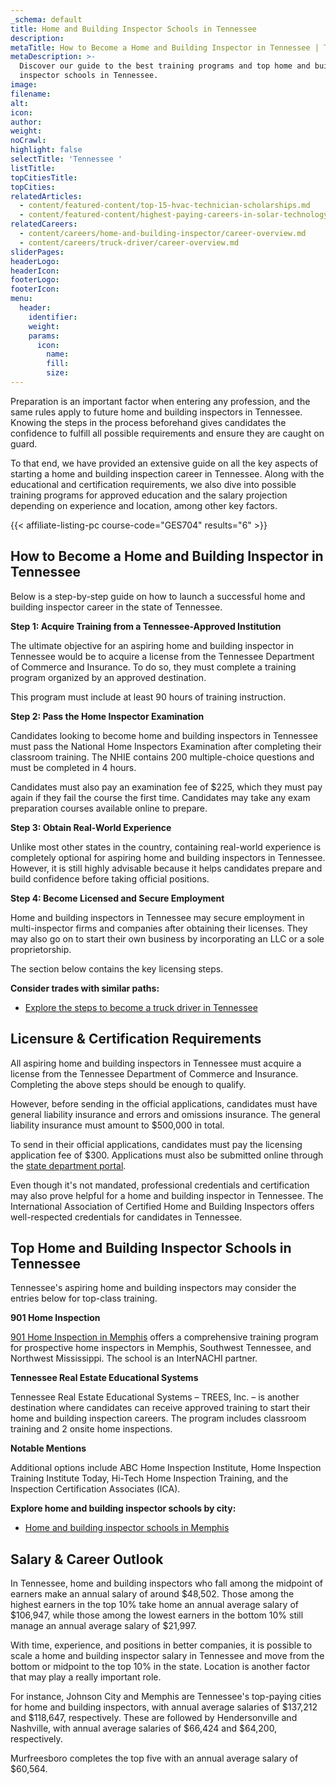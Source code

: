 ```yaml
---
_schema: default
title: Home and Building Inspector Schools in Tennessee
description:
metaTitle: How to Become a Home and Building Inspector in Tennessee | TTS
metaDescription: >-
  Discover our guide to the best training programs and top home and building
  inspector schools in Tennessee.
image:
filename:
alt:
icon:
author:
weight:
noCrawl:
highlight: false
selectTitle: 'Tennessee '
listTitle:
topCitiesTitle:
topCities:
relatedArticles:
  - content/featured-content/top-15-hvac-technician-scholarships.md
  - content/featured-content/highest-paying-careers-in-solar-technology.md
relatedCareers:
  - content/careers/home-and-building-inspector/career-overview.md
  - content/careers/truck-driver/career-overview.md
sliderPages:
headerLogo:
headerIcon:
footerLogo:
footerIcon:
menu:
  header:
    identifier:
    weight:
    params:
      icon:
        name:
        fill:
        size:
---
```

Preparation is an important factor when entering any profession, and the same rules apply to future home and building inspectors in Tennessee. Knowing the steps in the process beforehand gives candidates the confidence to fulfill all possible requirements and ensure they are caught on guard.

To that end, we have provided an extensive guide on all the key aspects of starting a home and building inspection career in Tennessee. Along with the educational and certification requirements, we also dive into possible training programs for approved education and the salary projection depending on experience and location, among other key factors.

{{< affiliate-listing-pc course-code="GES704" results="6" >}}

## **How to Become a Home and Building Inspector in Tennessee**

Below is a step-by-step guide on how to launch a successful home and building inspector career in the state of Tennessee.

**Step 1: Acquire Training from a Tennessee-Approved Institution**

The ultimate objective for an aspiring home and building inspector in Tennessee would be to acquire a license from the Tennessee Department of Commerce and Insurance. To do so, they must complete a training program organized by an approved destination.

This program must include at least 90 hours of training instruction.

**Step 2: Pass the Home Inspector Examination**

Candidates looking to become home and building inspectors in Tennessee must pass the National Home Inspectors Examination after completing their classroom training. The NHIE contains 200 multiple-choice questions and must be completed in 4 hours.

Candidates must also pay an examination fee of $225, which they must pay again if they fail the course the first time. Candidates may take any exam preparation courses available online to prepare.

**Step 3: Obtain Real-World Experience**

Unlike most other states in the country, containing real-world experience is completely optional for aspiring home and building inspectors in Tennessee. However, it is still highly advisable because it helps candidates prepare and build confidence before taking official positions.

**Step 4: Become Licensed and Secure Employment**

Home and building inspectors in Tennessee may secure employment in multi-inspector firms and companies after obtaining their licenses. They may also go on to start their own business by incorporating an LLC or a sole proprietorship.

The section below contains the key licensing steps.

**Consider trades with similar paths:**

* [Explore the steps to become a truck driver in Tennessee](https://toptradeschools.com/near-you/truck-driver/tennessee/)

## **Licensure & Certification Requirements**

All aspiring home and building inspectors in Tennessee must acquire a license from the Tennessee Department of Commerce and Insurance. Completing the above steps should be enough to qualify.

However, before sending in the official applications, candidates must have general liability insurance and errors and omissions insurance. The general liability insurance must amount to $500,000 in total.

To send in their official applications, candidates must pay the licensing application fee of $300. Applications must also be submitted online through the [state department portal](https://www.tn.gov/commerce/regboards/homeinsp.html).

Even though it's not mandated, professional credentials and certification may also prove helpful for a home and building inspector in Tennessee. The International Association of Certified Home and Building Inspectors offers well-respected credentials for candidates in Tennessee.

## **Top Home and Building Inspector Schools in Tennessee**

Tennessee's aspiring home and building inspectors may consider the entries below for top-class training.

**901 Home Inspection**

[901 Home Inspection in Memphis](http://www.901homeinspection.com/) offers a comprehensive training program for prospective home inspectors in Memphis, Southwest Tennessee, and Northwest Mississippi. The school is an InterNACHI partner.

**Tennessee Real Estate Educational Systems**

Tennessee Real Estate Educational Systems – TREES, Inc. – is another destination where candidates can receive approved training to start their home and building inspection careers. The program includes classroom training and 2 onsite home inspections.

**Notable Mentions**

Additional options include ABC Home Inspection Institute, Home Inspection Training Institute Today, Hi-Tech Home Inspection Training, and the Inspection Certification Associates (ICA).

**Explore home and building inspector schools by city:**

* [Home and building inspector schools in Memphis](https://toptradeschools.com/near-you/home-and-building-inspector/tennessee/memphis/)

## **Salary & Career Outlook**

In Tennessee, home and building inspectors who fall among the midpoint of earners make an annual salary of around $48,502. Those among the highest earners in the top 10% take home an annual average salary of $106,947, while those among the lowest earners in the bottom 10% still manage an annual average salary of $21,997.

With time, experience, and positions in better companies, it is possible to scale a home and building inspector salary in Tennessee and move from the bottom or midpoint to the top 10% in the state. Location is another factor that may play a really important role.

For instance, Johnson City and Memphis are Tennessee's top-paying cities for home and building inspectors, with annual average salaries of $137,212 and $118,647, respectively. These are followed by Hendersonville and Nashville, with annual average salaries of $66,424 and $64,200, respectively.

Murfreesboro completes the top five with an annual average salary of $60,564.